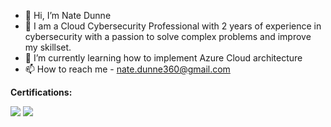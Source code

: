 - 👋 Hi, I’m Nate Dunne
- 👀 I am a Cloud Cybersecurity Professional with 2 years of experience in cybersecurity with a passion to solve complex problems and improve my skillset.
- 🌱 I’m currently learning how to implement Azure Cloud architecture
- 📫 How to reach me - nate.dunne360@gmail.com 

**Certifications:**

<img src="https://img.shields.io/badge/-Security%2B-FF0000?&style=for-the-badge&logo=CompTIA&logoColor=white" />
<img src="https://img.shields.io/badge/-SC%3A900%20Microsoft%20Certified%20Security%2C%20Compliance%2C%20and%20Identity%20Fundamentals-0078D4?&style=for-the-badge&logo=microsoft&logoColor=white" />



<!---
NateDunne/NateDunne is a ✨ special ✨ repository because its `README.md` (this file) appears on your GitHub profile.
You can click the Preview link to take a look at your changes.
--->
